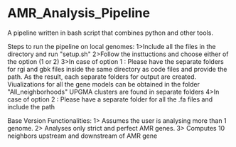 # AMR_Analysis_Pipeline
A pipeline written in bash script that combines python and other tools.

Steps to run the pipeline on local genomes:
1>Include all the files in the directory and run "setup.sh"
2>Follow the insttuctions and choose either of the option (1 or 2)
3>In case of option 1 : Please have the separate folders for rgi and gbk files inside the same directory as code files and provide the path.
  As the result, each separate folders for output are created.
  Viualizations for all the gene models can be obtained in the folder "All_neighborhoods"
  UPGMA clusters are found in separate folders 
4>In case of option 2 : Please have a separate folder for all the .fa files and include the path



Base Version Functionalities:
1> Assumes the user is analysing more than 1 genome.
2> Analyses only strict and perfect AMR genes.
3> Computes 10 neighbors upstream and downstream of AMR gene
